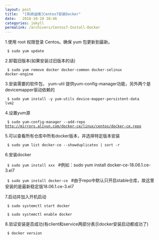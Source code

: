 ```yaml
---
layout: post
title:  "[系统运维]Centos7安装Docker"
date:   2018-10-10 10:46
categories: jekyll
permalink: /archivers/Centos7-Install-Docker
---
```


 1.使用 root 权限登录 Centos。确保 yum 包更新到最新。
 
 <code>  $ sudo yum update</code> 

 2.卸载旧版本(如果安装过旧版本的话)
 
 <code> $ sudo yum remove docker  docker-common docker-selinux docker-engine </code> 

 3.安装需要的软件包， yum-util 提供yum-config-manager功能，另外两个是devicemapper驱动依赖的
 
 <code>  $ sudo yum install -y yum-utils device-mapper-persistent-data lvm2 </code> 
 
 4.设置yum源
 
 <code>  $ sudo yum-config-manager --add-repo http://mirrors.aliyun.com/docker-ce/linux/centos/docker-ce.repo </code> 


 5.可以查看所有仓库中所有docker版本，并选择特定版本安装
 
 <code>  $ sudo yum list docker-ce --showduplicates | sort -r </code> 

 6.安装docker
 
 <code>  $ sudo yum install xxx  </code> #例如：sudo yum install docker-ce-18.06.1.ce-3.el7
 
 
 <code>  $ sudo yum install docker-ce  </code> #由于repo中默认只开启stable仓库，故这里安装的是最新稳定版18.06.1.ce-3.el7

 7.启动并加入开机启动
 
 <code>  $ sudo systemctl start docker </code> 
 
 <code>  $ sudo systemctl enable docker </code> 

8.验证安装是否成功(有client和service两部分表示docker安装启动都成功了)

<code>  $ docker version </code> 
